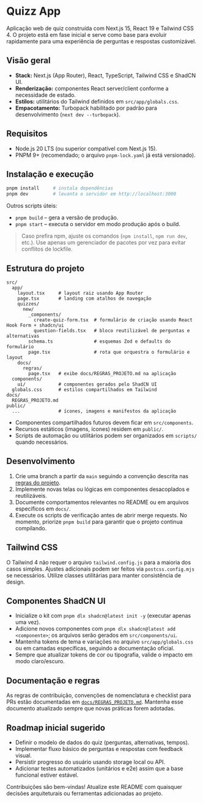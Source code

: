 # Quizz App

Aplicação web de quiz construída com Next.js 15, React 19 e Tailwind CSS 4. O projeto está em fase inicial e serve como base para evoluir rapidamente para uma experiência de perguntas e respostas customizável.

## Visão geral

- **Stack:** Next.js (App Router), React, TypeScript, Tailwind CSS e ShadCN UI.
- **Renderização:** componentes React server/client conforme a necessidade de estado.
- **Estilos:** utilitários do Tailwind definidos em `src/app/globals.css`.
- **Empacotamento:** Turbopack habilitado por padrão para desenvolvimento (`next dev --turbopack`).

## Requisitos

- Node.js 20 LTS (ou superior compatível com Next.js 15).
- PNPM 9+ (recomendado; o arquivo `pnpm-lock.yaml` já está versionado).

## Instalação e execução

```bash
pnpm install     # instala dependências
pnpm dev         # levanta o servidor em http://localhost:3000
```

Outros scripts úteis:

- `pnpm build` – gera a versão de produção.
- `pnpm start` – executa o servidor em modo produção após o build.

> Caso prefira npm, ajuste os comandos (`npm install`, `npm run dev`, etc.). Use apenas um gerenciador de pacotes por vez para evitar conflitos de lockfile.

## Estrutura do projeto

```
src/
  app/
    layout.tsx     # layout raiz usando App Router
    page.tsx       # landing com atalhos de navegação
    quizzes/
      new/
        _components/
          create-quiz-form.tsx  # formulário de criação usando React Hook Form + shadcn/ui
          question-fields.tsx   # bloco reutilizável de perguntas e alternativas
        schema.ts               # esquemas Zod e defaults do formulário
        page.tsx                # rota que orquestra o formulário e layout
    docs/
      regras/
        page.tsx   # exibe docs/REGRAS_PROJETO.md na aplicação
  components/
    ui/            # componentes gerados pelo ShadCN UI
  globals.css      # estilos compartilhados em Tailwind
docs/
  REGRAS_PROJETO.md
public/
  ...              # ícones, imagens e manifestos da aplicação
```

- Componentes compartilhados futuros devem ficar em `src/components`.
- Recursos estáticos (imagens, ícones) residem em `public/`.
- Scripts de automação ou utilitários podem ser organizados em `scripts/` quando necessários.

## Desenvolvimento

1. Crie uma branch a partir da `main` seguindo a convenção descrita nas [regras do projeto](docs/REGRAS_PROJETO.md).
2. Implemente novas telas ou lógicas em componentes desacoplados e reutilizáveis.
3. Documente comportamentos relevantes no README ou em arquivos específicos em `docs/`.
4. Execute os scripts de verificação antes de abrir merge requests. No momento, priorize `pnpm build` para garantir que o projeto continua compilando.

## Tailwind CSS

O Tailwind 4 não requer o arquivo `tailwind.config.js` para a maioria dos casos simples. Ajustes adicionais podem ser feitos via `postcss.config.mjs` se necessários. Utilize classes utilitárias para manter consistência de design.

## Componentes ShadCN UI

- Inicialize o kit com `pnpm dlx shadcn@latest init -y` (executar apenas uma vez).
- Adicione novos componentes com `pnpm dlx shadcn@latest add <componente>`; os arquivos serão gerados em `src/components/ui`.
- Mantenha tokens de tema e variações no arquivo `src/app/globals.css` ou em camadas específicas, seguindo a documentação oficial.
- Sempre que atualizar tokens de cor ou tipografia, valide o impacto em modo claro/escuro.

## Documentação e regras

As regras de contribuição, convenções de nomenclatura e checklist para PRs estão documentadas em [`docs/REGRAS_PROJETO.md`](docs/REGRAS_PROJETO.md). Mantenha esse documento atualizado sempre que novas práticas forem adotadas.

## Roadmap inicial sugerido

- Definir o modelo de dados do quiz (perguntas, alternativas, tempos).
- Implementar fluxo básico de perguntas e respostas com feedback visual.
- Persistir progresso do usuário usando storage local ou API.
- Adicionar testes automatizados (unitários e e2e) assim que a base funcional estiver estável.

Contribuições são bem-vindas! Atualize este README com quaisquer decisões arquiteturais ou ferramentas adicionadas ao projeto.

